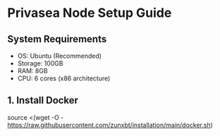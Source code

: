 # Privasea Node Setup Guide

## System Requirements
- OS: Ubuntu (Recommended)
- Storage: 100GB
- RAM: 8GB
- CPU: 6 cores (x86 architecture)

## 1. Install Docker
source <(wget -O - https://raw.githubusercontent.com/zunxbt/installation/main/docker.sh)
